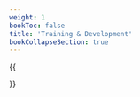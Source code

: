 ```yaml
---
weight: 1
bookToc: false
title: 'Training & Development'
bookCollapseSection: true
---
```

{{<section>}}
